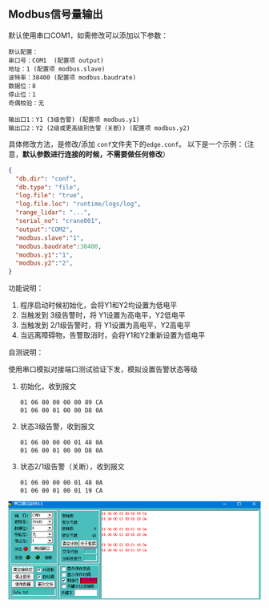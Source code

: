 ## Modbus信号量输出

默认使用串口COM1，如需修改可以添加以下参数：

```
默认配置：
串口号：COM1  (配置项 output)
地址：1 (配置项 modbus.slave)
波特率：38400 (配置项 modbus.baudrate)
数据位：8
停止位：1
奇偶校验：无

输出口1：Y1 (3级告警) (配置项 modbus.y1)
输出口2：Y2 (2级或更高级别告警（关断）) (配置项 modbus.y2)
```

具体修改方法，是修改/添加 `conf`文件夹下的`edge.conf`。 以下是一个示例：（注意，**默认参数进行连接的时候，不需要做任何修改**）

```json
{
  "db.dir": "conf",
  "db.type": "file",
  "log.file": "true",
  "log.file.loc": "runtime/logs/log",
  "range_lidar": "...",
  "serial_no": "crane001",
  "output":"COM2",
  "modbus.slave":"1",
  "modbus.baudrate":38400,
  "modbus.y1":"1",
  "modbus.y2":"2",
}
```



功能说明：

1. 程序启动时候初始化，会将Y1和Y2均设置为低电平
2. 当触发到 3级告警时，将 Y1设置为高电平，Y2低电平
3. 当触发到 2/1级告警时，将 Y1设置为高电平，Y2高电平
4. 当远离障碍物，告警取消时，会将Y1和Y2重新设置为低电平



自测说明：

使用串口模拟对接端口测试验证下发，模拟设置告警状态等级

1. 初始化，收到报文

   ```
   01 06 00 00 00 00 89 CA 
   01 06 00 01 00 00 D8 0A 
   ```

2. 状态3级告警，收到报文

   ```
   01 06 00 00 00 01 48 0A 
   01 06 00 01 00 00 D8 0A 
   ```

   

3. 状态2/1级告警（关断），收到报文

   ```
   01 06 00 00 00 01 48 0A 
   01 06 00 01 00 01 19 CA 
   ```

   

![image-20241208155034143](imgs/Modbus信号量输出/image-20241208155034143.png)